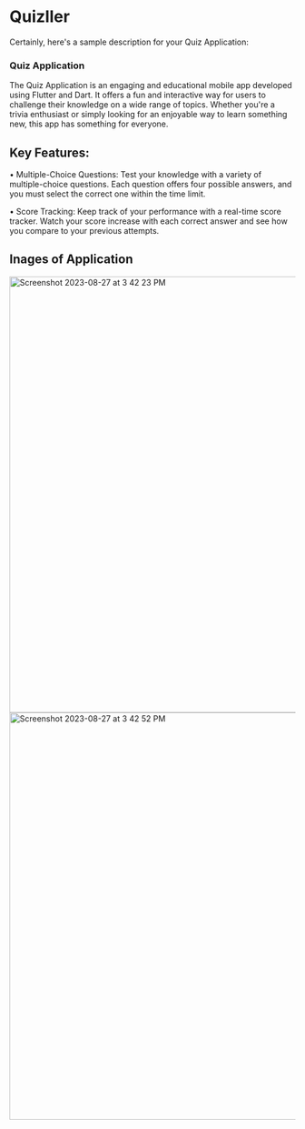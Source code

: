 # Quizller


Certainly, here's a sample description for your Quiz Application:

### Quiz Application

The Quiz Application is an engaging and educational mobile app developed using Flutter and Dart. It offers a fun and interactive way for users to challenge their knowledge on a wide range of topics. Whether you're a trivia enthusiast or simply looking for an enjoyable way to learn something new, this app has something for everyone.

## Key Features:

• Multiple-Choice Questions: Test your knowledge with a variety of multiple-choice questions. Each question offers four possible answers, and you must select the correct one within the time limit.

• Score Tracking: Keep track of your performance with a real-time score tracker. Watch your score increase with each correct answer and see how you compare to your previous attempts.
## Inages of Application
<img width="767" alt="Screenshot 2023-08-27 at 3 42 23 PM" src="https://github.com/Kapil-Bhardwaj/QuizApp/assets/91521935/7e77397c-aa81-43bd-a88b-0dbb9e9d70ac">
<img width="716" alt="Screenshot 2023-08-27 at 3 42 52 PM" src="https://github.com/Kapil-Bhardwaj/QuizApp/assets/91521935/a486878a-811b-4db7-8493-fa1f0c7979c2">
